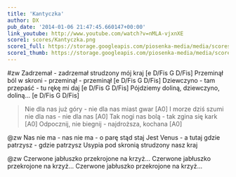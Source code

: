 ```yaml
---
title: 'Kantyczka'
author: DX
pub_date: '2014-01-06 21:47:45.660147+00:00'
link_youtube: http://www.youtube.com/watch?v=nMLA-vjxnXE
score1: scores/Kantyczka.png
score1_full: https://storage.googleapis.com/piosenka-media/media/scores/Kantyczka.png
score1_thumb: https://storage.googleapis.com/piosenka-media/media/scores/Kantyczka.png.180x0_q85_upscale.jpg
---
```


#zw
Zadrzemał - zadrzemał strudzony mój kraj [e D/Fis G D/Fis]
Przeminął ból w skroni - przeminął - przeminął [e D/Fis G D/Fis]
Dziewczyno - tam przepaść - tu rękę mi daj [e D/Fis G D/Fis]
Pójdziemy doliną, dziewczyno, doliną... [e D/Fis G D/Fis]

>Nie dla nas już góry - nie dla nas miast gwar [A0]
>I morze dziś szumi nie dla nas - nie dla nas [A0]
>Tak nogi nas bolą - tak zgina się kark [A0]
>Odpocznij, nie biegnij - najdroższa, kochana [A0]

@zw
Nas nie ma - nas nie ma - o parę stąd staj
Jest Venus - a tutaj gdzie patrzysz - gdzie patrzysz
Usypia pod skronią strudzony nasz kraj

@zw
Czerwone jabłuszko przekrojone na krzyż...
Czerwone jabłuszko przekrojone na krzyż...
Czerwone jabłuszko przekrojone na krzyż...